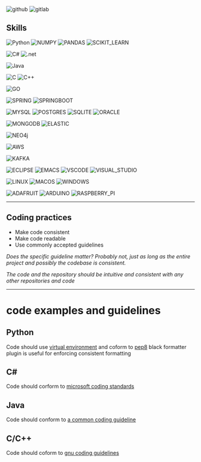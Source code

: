 ![github](https://img.shields.io/badge/GitHub-000000?style=for-the-badge&logo=GitHub&logoColor=white)
![gitlab](https://img.shields.io/badge/GitLab-330F63?style=for-the-badge&logo=gitlab&logoColor=white)

## Skills

![Python](https://img.shields.io/badge/Python-3776AB?style=for-the-badge&logo=python&logoColor=white)
![NUMPY](https://img.shields.io/badge/Numpy-777BB4?style=for-the-badge&logo=numpy&logoColor=white)
![PANDAS](https://img.shields.io/badge/Pandas-2C2D72?style=for-the-badge&logo=pandas&logoColor=white)
![SCIKIT_LEARN](https://img.shields.io/badge/scikit_learn-F7931E?style=for-the-badge&logo=scikit-learn&logoColor=white)


![C#](https://img.shields.io/badge/C%23-239120?style=for-the-badge&logo=c-sharp&logoColor=white)
![.net](	https://img.shields.io/badge/.NET-5C2D91?style=for-the-badge&logo=.net&logoColor=white)

![Java](	https://img.shields.io/badge/Java-ED8B00?style=for-the-badge&logo=java&logoColor=white)

![C](https://img.shields.io/badge/C-00599C?style=for-the-badge&logo=c&logoColor=white)
![C++](https://img.shields.io/badge/C%2B%2B-00599C?style=for-the-badge&logo=c%2B%2B&logoColor=white)

![GO](https://img.shields.io/badge/Go-00ADD8?style=for-the-badge&logo=go&logoColor=white)

![SPRING](https://img.shields.io/badge/Spring-6DB33F?style=for-the-badge&logo=spring&logoColor=white)
![SPRINGBOOT](https://img.shields.io/badge/Spring_Boot-F2F4F9?style=for-the-badge&logo=spring-boot)

![MYSQL](https://img.shields.io/badge/MySQL-00000F?style=for-the-badge&logo=mysql&logoColor=white)
![POSTGRES](https://img.shields.io/badge/PostgreSQL-316192?style=for-the-badge&logo=postgresql&logoColor=white)
![SQLITE](https://img.shields.io/badge/SQLite-07405E?style=for-the-badge&logo=sqlite&logoColor=white)
![ORACLE](https://img.shields.io/badge/Oracle-F80000?style=for-the-badge&logo=Oracle&logoColor=white)

![MONGODB](https://img.shields.io/badge/MongoDB-4EA94B?style=for-the-badge&logo=mongodb&logoColor=white)
![ELASTIC](https://img.shields.io/badge/Elastic_Search-005571?style=for-the-badge&logo=elasticsearch&logoColor=white)

![NEO4j](https://img.shields.io/badge/Neo4j-018bff?style=for-the-badge&logo=neo4j&logoColor=white)

![AWS](https://img.shields.io/badge/Amazon_AWS-232F3E?style=for-the-badge&logo=amazon-aws&logoColor=white)

![KAFKA](https://img.shields.io/badge/Apache_Kafka-231F20?style=for-the-badge&logo=apache-kafka&logoColor=white)


![ECLIPSE](	https://img.shields.io/badge/Eclipse-2C2255?style=for-the-badge&logo=eclipse&logoColor=white)
![EMACS](https://img.shields.io/badge/Emacs-%237F5AB6.svg?&style=for-the-badge&logo=gnu-emacs&logoColor=white)
![VSCODE](https://img.shields.io/badge/VSCode-0078D4?style=for-the-badge&logo=visual%20studio%20code&logoColor=white)
![VISUAL_STUDIO](https://img.shields.io/badge/Visual_Studio-5C2D91?style=for-the-badge&logo=visual%20studio&logoColor=white)

![LINUX](https://img.shields.io/badge/Linux-FCC624?style=for-the-badge&logo=linux&logoColor=black)
![MACOS](https://img.shields.io/badge/mac%20os-000000?style=for-the-badge&logo=apple&logoColor=white)
![WINDOWS](https://img.shields.io/badge/Windows-0078D6?style=for-the-badge&logo=windows&logoColor=white)

![ADAFRUIT](https://img.shields.io/badge/adafruit-000000?style=for-the-badge&logo=adafruit&logoColor=white)
![ARDUINO](https://img.shields.io/badge/Arduino-00979D?style=for-the-badge&logo=Arduino&logoColor=white)
![RASPBERRY_PI](https://img.shields.io/badge/Raspberry%20Pi-A22846?style=for-the-badge&logo=Raspberry%20Pi&logoColor=white)

---
## Coding practices
- Make code consistent
- Make code readable
- Use commonly accepted guidelines

*Does the specific guideline matter? Probably not, just as long as the entire project and possibly the codebase is consistent.*

*The code and the repository should be intuitive and consistent with any other repositories and code*

---
# code examples and guidelines
## Python
Code should use [virtual environment](https://docs.python.org/3/library/venv.html) and coform to [pep8](https://peps.python.org/pep-0008/)
black formatter plugin is useful for enforcing consistent formatting

## C#
Code should corform to [microsoft coding standards](https://learn.microsoft.com/en-us/dotnet/csharp/fundamentals/coding-style/coding-conventions)

## Java
Code should conform to [a common coding guideline](https://www.geeksforgeeks.org/coding-guidelines-in-java/)

## C/C++
Code should coform to [gnu coding guidelines](https://www.gnu.org/prep/standards/html_node/Writing-C.html)


